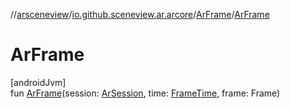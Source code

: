 //[arsceneview](../../../index.md)/[io.github.sceneview.ar.arcore](../index.md)/[ArFrame](index.md)/[ArFrame](-ar-frame.md)

# ArFrame

[androidJvm]\
fun [ArFrame](-ar-frame.md)(session: [ArSession](../-ar-session/index.md), time: [FrameTime](../../../../sceneview/sceneview/io.github.sceneview.utils/-frame-time/index.md), frame: Frame)
